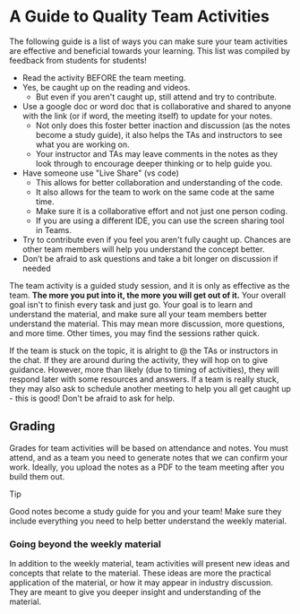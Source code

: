 # A Guide to Quality Team Activities


The following guide is a list of ways you can make sure your team activities are effective and beneficial towards your learning. This list was compiled by feedback from students for students! 


* Read the activity BEFORE the team meeting.
* Yes, be caught up on the reading and videos.
  * But even if you aren't caught up, still attend and try to contribute.
* Use a google doc or word doc that is collaborative and shared to anyone with the link (or if word, the meeting itself) to update for your notes.
  * Not only does this foster better inaction and discussion (as the notes become a study guide), it also helps the TAs and instructors to see what you are working on.
  * Your instructor and TAs may leave comments in the notes as they look through to encourage deeper thinking or to help guide you.
* Have someone use "Live Share" (vs code) 
  * This allows for better collaboration and understanding of the code.
  * It also allows for the team to work on the same code at the same time.
  * Make sure it is a collaborative effort and not just one person coding. 
  * If you are using a different IDE, you can use the screen sharing tool in Teams.
* Try to contribute even if you feel you aren't fully caught up. Chances are other team members will help you understand the concept better. 
* Don’t be afraid to ask questions and take a bit longer on discussion if needed


The team activity is a guided study session, and it is only as effective as the team. **The more you put into it, the more you will get out of it.** Your overall goal isn't to finish every task and just go. Your goal is to learn and understand the material, and make sure all your team members better understand the material. This may mean more discussion, more questions, and more time. Other times, you may find the sessions rather quick. 


If the team is stuck on the topic, it is alright to @ the TAs or instructors in the chat. If they are around during the activity, they will hop on to give guidance. However, more than likely (due to timing of activities), they will respond later with some resources and answers. If a team is really stuck, they may also ask to schedule another meeting to help you all get caught up - this is good! Don't be afraid to ask for help. 
  
## Grading
Grades for team activities will be based on attendance and notes. You must attend, and as a team you need to generate notes that we can confirm your work. Ideally, you upload the notes as a PDF to the team meeting after you build them out. 

> [!TIP] 
> Good notes become a study guide for you and your team! Make sure they include everything you need to help better understand the weekly material. 

### Going beyond the weekly material
In addition to the weekly material, team activities will present new ideas and concepts that relate to the material. These ideas are more the practical application of the material, or how it may appear in industry discussion. They are meant to give you deeper insight and understanding of the material.